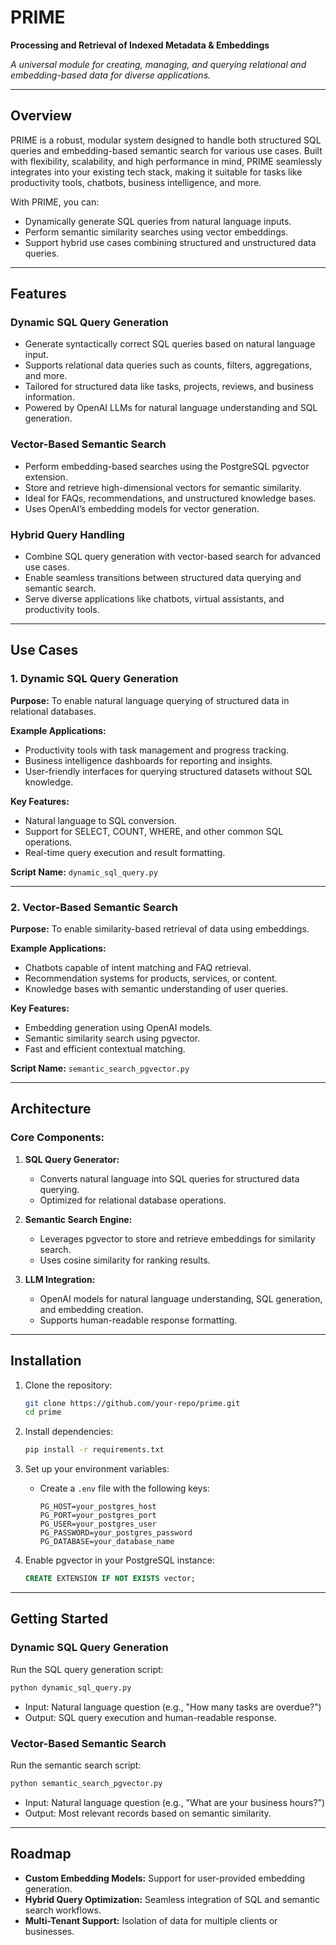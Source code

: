 # PRIME

**Processing and Retrieval of Indexed Metadata & Embeddings**

_A universal module for creating, managing, and querying relational and embedding-based data for diverse applications._

---

## Overview

PRIME is a robust, modular system designed to handle both structured SQL queries and embedding-based semantic search for various use cases. Built with flexibility, scalability, and high performance in mind, PRIME seamlessly integrates into your existing tech stack, making it suitable for tasks like productivity tools, chatbots, business intelligence, and more.

With PRIME, you can:

- Dynamically generate SQL queries from natural language inputs.
- Perform semantic similarity searches using vector embeddings.
- Support hybrid use cases combining structured and unstructured data queries.

---

## Features

### **Dynamic SQL Query Generation**

- Generate syntactically correct SQL queries based on natural language input.
- Supports relational data queries such as counts, filters, aggregations, and more.
- Tailored for structured data like tasks, projects, reviews, and business information.
- Powered by OpenAI LLMs for natural language understanding and SQL generation.

### **Vector-Based Semantic Search**

- Perform embedding-based searches using the PostgreSQL pgvector extension.
- Store and retrieve high-dimensional vectors for semantic similarity.
- Ideal for FAQs, recommendations, and unstructured knowledge bases.
- Uses OpenAI’s embedding models for vector generation.

### **Hybrid Query Handling**

- Combine SQL query generation with vector-based search for advanced use cases.
- Enable seamless transitions between structured data querying and semantic search.
- Serve diverse applications like chatbots, virtual assistants, and productivity tools.

---

## Use Cases

### **1. Dynamic SQL Query Generation**

**Purpose:** To enable natural language querying of structured data in relational databases.

**Example Applications:**

- Productivity tools with task management and progress tracking.
- Business intelligence dashboards for reporting and insights.
- User-friendly interfaces for querying structured datasets without SQL knowledge.

**Key Features:**

- Natural language to SQL conversion.
- Support for SELECT, COUNT, WHERE, and other common SQL operations.
- Real-time query execution and result formatting.

**Script Name:** `dynamic_sql_query.py`

---

### **2. Vector-Based Semantic Search**

**Purpose:** To enable similarity-based retrieval of data using embeddings.

**Example Applications:**

- Chatbots capable of intent matching and FAQ retrieval.
- Recommendation systems for products, services, or content.
- Knowledge bases with semantic understanding of user queries.

**Key Features:**

- Embedding generation using OpenAI models.
- Semantic similarity search using pgvector.
- Fast and efficient contextual matching.

**Script Name:** `semantic_search_pgvector.py`

---

## Architecture

### **Core Components:**

1. **SQL Query Generator:**

   - Converts natural language into SQL queries for structured data querying.
   - Optimized for relational database operations.

2. **Semantic Search Engine:**

   - Leverages pgvector to store and retrieve embeddings for similarity search.
   - Uses cosine similarity for ranking results.

3. **LLM Integration:**
   - OpenAI models for natural language understanding, SQL generation, and embedding creation.
   - Supports human-readable response formatting.

---

## Installation

1. Clone the repository:

   ```bash
   git clone https://github.com/your-repo/prime.git
   cd prime
   ```

2. Install dependencies:

   ```bash
   pip install -r requirements.txt
   ```

3. Set up your environment variables:

   - Create a `.env` file with the following keys:
     ```env
     PG_HOST=your_postgres_host
     PG_PORT=your_postgres_port
     PG_USER=your_postgres_user
     PG_PASSWORD=your_postgres_password
     PG_DATABASE=your_database_name
     ```

4. Enable pgvector in your PostgreSQL instance:
   ```sql
   CREATE EXTENSION IF NOT EXISTS vector;
   ```

---

## Getting Started

### **Dynamic SQL Query Generation**

Run the SQL query generation script:

```bash
python dynamic_sql_query.py
```

- Input: Natural language question (e.g., "How many tasks are overdue?")
- Output: SQL query execution and human-readable response.

### **Vector-Based Semantic Search**

Run the semantic search script:

```bash
python semantic_search_pgvector.py
```

- Input: Natural language question (e.g., "What are your business hours?")
- Output: Most relevant records based on semantic similarity.

---

## Roadmap

- **Custom Embedding Models:** Support for user-provided embedding generation.
- **Hybrid Query Optimization:** Seamless integration of SQL and semantic search workflows.
- **Multi-Tenant Support:** Isolation of data for multiple clients or businesses.
